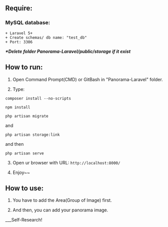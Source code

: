 ## Require:

### MySQL database:

	+ Laravel 5+
	+ Create schemas/ db name: "test_db"
	+ Port: 3306
	
___*Delete folder Panorama-Laravel/public/storage if it exist___

## How to run:

1. Open Command Prompt(CMD) or GitBash in "Panorama-Laravel" folder.

2. Type:
```
composer install --no-scripts
```

```
npm install
```

```
php artisan migrate
```
 
 and
```
php artisan storage:link
```

 and then     
```
php artisan serve
```

3. Open ur browser with URL:
		```
		http://localhost:8000/
		```
                
4. Enjoy~~

## How to use:

1. You have to add the Area(Group of Image) first.

2. And then, you can add your panorama image.

___Self-Research!
